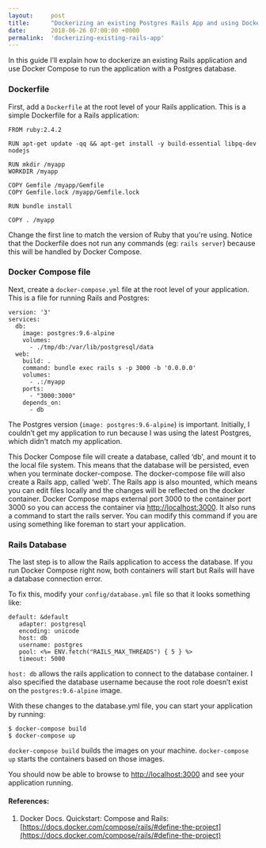 ```yaml
---
layout:     post
title:      "Dockerizing an existing Postgres Rails App and using Docker Compose"
date:       2018-06-26 07:00:00 +0000
permalink:  'dockerizing-existing-rails-app'
---
```


In this guide I’ll explain how to dockerize an existing Rails application and use Docker Compose to run the application with a Postgres database.

### Dockerfile

First, add a `Dockerfile` at the root level of your Rails application. This is a simple Dockerfile for a Rails application:

```
FROM ruby:2.4.2

RUN apt-get update -qq && apt-get install -y build-essential libpq-dev nodejs

RUN mkdir /myapp
WORKDIR /myapp

COPY Gemfile /myapp/Gemfile
COPY Gemfile.lock /myapp/Gemfile.lock

RUN bundle install

COPY . /myapp
```

Change the first line to match the version of Ruby that you're using. Notice that the Dockerfile does not run any commands (eg: `rails server`) because this will be handled by Docker Compose.

### Docker Compose file

Next, create a `docker-compose.yml` file at the root level of your application. This is a file for running Rails and Postgres:

```
version: '3'
services:
  db:
    image: postgres:9.6-alpine
    volumes:
      - ./tmp/db:/var/lib/postgresql/data
  web:
    build: .
    command: bundle exec rails s -p 3000 -b '0.0.0.0'
    volumes:
      - .:/myapp
    ports:
      - "3000:3000"
    depends_on:
      - db
```

The Postgres version (`image: postgres:9.6-alpine`) is important. Initially, I couldn’t get my application to run because I was using the latest Postgres, which didn't match my application.

This Docker Compose file will create a database, called ‘db', and mount it to the local file system. This means that the database will be persisted, even when you terminate docker-compose. The docker-compose file will also create a Rails app, called ‘web’. The Rails app is also mounted, which means you can edit files locally and the changes will be reflected on the docker container. Docker Compose maps external port 3000 to the container port 3000 so you can access the container via [http://localhost:3000](http://localhost:3000). It also runs a command to start the rails server. You can modify this command if you are using something like foreman to start your application.

### Rails Database

The last step is to allow the Rails application to access the database. If you run Docker Compose right now, both containers will start but Rails will have a database connection error.

To fix this, modify your `config/database.yml` file so that it looks something like:

```
default: &default
   adapter: postgresql
   encoding: unicode
   host: db
   username: postgres
   pool: <%= ENV.fetch("RAILS_MAX_THREADS") { 5 } %>
   timeout: 5000
```

`host: db` allows the rails application to connect to the database container. I also specified the database username because the root role doesn’t exist on the `postgres:9.6-alpine` image.

With these changes to the database.yml file, you can start your application by running:

```
$ docker-compose build
$ docker-compose up
```

`docker-compose build` builds the images on your machine. `docker-compose up` starts the containers based on those images.

You should now be able to browse to [http://localhost:3000](http://localhost:3000) and see your application running.

#### References:
1. Docker Docs. Quickstart: Compose and Rails: [https://docs.docker.com/compose/rails/#define-the-project](https://docs.docker.com/compose/rails/#define-the-project)
